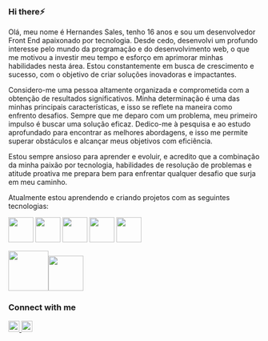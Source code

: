 ### Hi there⚡️

Olá, meu nome é Hernandes Sales, tenho 16 anos e sou um desenvolvedor Front End apaixonado por tecnologia. Desde cedo, desenvolvi um profundo interesse pelo mundo da programação e do desenvolvimento web, o que me motivou a investir meu tempo e esforço em aprimorar minhas habilidades nesta área. Estou constantemente em busca de crescimento e sucesso, com o objetivo de criar soluções inovadoras e impactantes.

Considero-me uma pessoa altamente organizada e comprometida com a obtenção de resultados significativos. Minha determinação é uma das minhas principais características, e isso se reflete na maneira como enfrento desafios. Sempre que me deparo com um problema, meu primeiro impulso é buscar uma solução eficaz. Dedico-me à pesquisa e ao estudo aprofundado para encontrar as melhores abordagens, e isso me permite superar obstáculos e alcançar meus objetivos com eficiência.

Estou sempre ansioso para aprender e evoluir, e acredito que a combinação da minha paixão por tecnologia, habilidades de resolução de problemas e atitude proativa me prepara bem para enfrentar qualquer desafio que surja em meu caminho.

Atualmente estou aprendendo e criando projetos com as seguintes tecnologias:

<img src="https://encrypted-tbn0.gstatic.com/images?q=tbn:ANd9GcQEc9A_S6BPxCDRp5WjMFEfXrpCu1ya2OO-Lw&s" height="50px"> <img src="https://upload.wikimedia.org/wikipedia/commons/d/d5/CSS3_logo_and_wordmark.svg" height="50px">    <img src="https://encrypted-tbn0.gstatic.com/images?q=tbn:ANd9GcQrdUoIjZppJIYq7InQ5w52tPFzaiMs4TXxLA&s" height="50px" />        <img src="https://raw.githubusercontent.com/llanojs/Readme_template/master/react-logo.jpg" height="50px">             <img src="https://hermes.dio.me/articles/cover/008f9f92-c9f8-4d4f-b760-70c44f0b5e82.png" height="50px">

<img src="https://picperf.io/https://laravelnews.s3.amazonaws.com/images/tailwindcss-1633184775.jpg" height="80px"><img src="https://cdn-images-1.medium.com/max/480/1*dsDINPXwehmt-0UmoLBI1g.png" height="70px">
          

### Connect with me

<a href="https://www.instagram.com/hernandes.sn" />
<img aling="left" alt="instagram" width="22px" src="https://cdn.jsdelivr.net/npm/simple-icons@v3/icons/instagram.svg" />

<a href="https://www.linkedin.com/in/hernandes-sales/"/>

<img aling="left" alt="Linkedin" width="22px" src="https://cdn.jsdelivr.net/npm/simple-icons@v3/icons/linkedin.svg"/>
<br>
<br>

 


